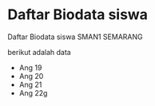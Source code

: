 # Daftar Biodata siswa
Daftar Biodata siswa SMAN1 SEMARANG

berikut adalah data

- Ang 19
- Ang 20
- Ang 21
- Ang 22g